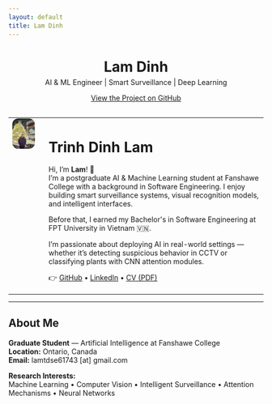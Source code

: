 ```yaml
---
layout: default
title: Lam Dinh
---
```


<div style="text-align: center; margin-bottom: 30px;">
  <h1 style="margin-bottom: 0;">Lam Dinh</h1>
  <p style="margin-top: 5px;">AI & ML Engineer | Smart Surveillance | Deep Learning</p>
  <a href="https://github.com/lamtdse61743/lamdinh.github.io">View the Project on GitHub</a>
</div>

<!-- Main content continues here -->

<table>
  <tr>
    <td style="vertical-align: top; padding-right: 20px;">
      <img src="assets/profile.jpg" width="180" style="border-radius: 12px; transform: scaleX(-1);">
    </td>
    <td>
      <h1>Trinh Dinh Lam</h1>
      <p>
        Hi, I’m <strong>Lam</strong>! 👋<br>
        I’m a postgraduate AI & Machine Learning student at Fanshawe College with a background in Software Engineering. I enjoy building smart surveillance systems, visual recognition models, and intelligent interfaces.
      </p>
      <p>
        Before that, I earned my Bachelor's in Software Engineering at FPT University in Vietnam 🇻🇳.
      </p>
      <p>
        I’m passionate about deploying AI in real-world settings — whether it’s detecting suspicious behavior in CCTV or classifying plants with CNN attention modules.
      </p>
      <p>
        👉 <a href="https://github.com/lamtdse61743">GitHub</a> • 
        <a href="https://www.linkedin.com/in/lam-dinh-9104b6306/">LinkedIn</a> • 
        <a href="cv.pdf">CV (PDF)</a>
      </p>
    </td>
  </tr>
</table>

---

## About Me

**Graduate Student** — Artificial Intelligence at Fanshawe College  
**Location:** Ontario, Canada  
**Email:** lamtdse61743 [at] gmail.com

**Research Interests:**  
Machine Learning • Computer Vision • Intelligent Surveillance • Attention Mechanisms • Neural Networks
